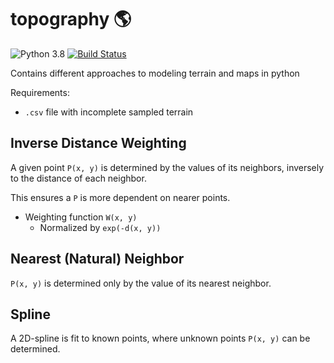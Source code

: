 # topography :earth_americas:  

![Python 3.8](https://img.shields.io/badge/python-3.8-blue.svg)
[![Build Status](https://travis-ci.com/XDwightsBeetsX/topography.svg?branch=master)](https://travis-ci.com/XDwightsBeetsX/topography)

Contains different approaches to modeling terrain and maps in python

Requirements:  

- `.csv` file with incomplete sampled terrain

## Inverse Distance Weighting  

A given point `P(x, y)` is determined by the values of its neighbors, inversely to the distance of each neighbor.  

This ensures a `P` is more dependent on nearer points.  

- Weighting function `W(x, y)`
  - Normalized by `exp(-d(x, y))`

## Nearest (Natural) Neighbor  

`P(x, y)` is determined only by the value of its nearest neighbor.  

## Spline  

A 2D-spline is fit to known points, where unknown points `P(x, y)` can be determined.  

